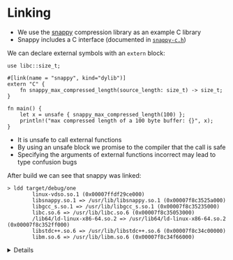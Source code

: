 # Linking


* We use the [snappy](https://github.com/google/snappy) compression library as an example C library
* Snappy includes a C interface (documented in
[`snappy-c.h`](https://github.com/google/snappy/blob/master/snappy-c.h))


We can declare external symbols with an `extern` block:

```rust,ignore
use libc::size_t;

#[link(name = "snappy", kind="dylib")]
extern "C" {
    fn snappy_max_compressed_length(source_length: size_t) -> size_t;
}

fn main() {
    let x = unsafe { snappy_max_compressed_length(100) };
    println!("max compressed length of a 100 byte buffer: {}", x);
}
```

* It is unsafe to call external functions
* By using an unsafe block we promise to the compiler that the call is safe
* Specifying the arguments of external functions incorrect may lead to type confusion bugs

After build we can see that snappy was linked:

```shell
> ldd target/debug/one
        linux-vdso.so.1 (0x00007ffdf29ce000)
        libsnappy.so.1 => /usr/lib/libsnappy.so.1 (0x00007f8c3525a000)
        libgcc_s.so.1 => /usr/lib/libgcc_s.so.1 (0x00007f8c35235000)
        libc.so.6 => /usr/lib/libc.so.6 (0x00007f8c35053000)
        /lib64/ld-linux-x86-64.so.2 => /usr/lib64/ld-linux-x86-64.so.2 (0x00007f8c352ff000)
        libstdc++.so.6 => /usr/lib/libstdc++.so.6 (0x00007f8c34c00000)
        libm.so.6 => /usr/lib/libm.so.6 (0x00007f8c34f66000)
```

<details>

* The "C" ABI is the default C ABI for the platform
* Multiple ABIs are available: [Supported ABIs](https://doc.rust-lang.org/reference/items/external-blocks.html#abi)
* `kind` can be "dylib", "static" and [others](https://doc.rust-lang.org/reference/items/external-blocks.html#the-link-attribute)
* `rustc` will link with the library given in the `link` attribute and the symbols will only be resolved in that library
* `rustc` also has a `-l` switch: `RUSTFLAGS="-lsnappy" cargo build`
* You can also build the rust program as a static or shared C library and
  include that in a C program.
  * You might want to use the `#[no_mangle]` attribute on exported symbols.

</details>

